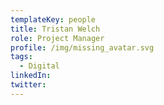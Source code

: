 ```yaml
---
templateKey: people
title: Tristan Welch
role: Project Manager
profile: /img/missing_avatar.svg
tags:
  - Digital
linkedIn: 
twitter: 
---
```


